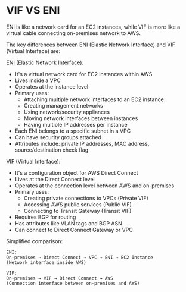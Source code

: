 # VIF VS ENI

ENI is like a network card for an EC2 instances, while VIF is more like a virtual cable connecting on-premises network to AWS.

The key differences between ENI (Elastic Network Interface) and VIF (Virtual Interface) are:

ENI (Elastic Network Interface):

* It's a virtual network card for EC2 instances within AWS
* Lives inside a VPC
* Operates at the instance level
* Primary uses:
  * Attaching multiple network interfaces to an EC2 instance
  * Creating management networks
  * Using network/security appliances
  * Moving network interfaces between instances
  * Having multiple IP addresses per instance
* Each ENI belongs to a specific subnet in a VPC
* Can have security groups attached
* Attributes include: private IP addresses, MAC address, source/destination check flag

VIF (Virtual Interface):

* It's a configuration object for AWS Direct Connect
* Lives at the Direct Connect level
* Operates at the connection level between AWS and on-premises
* Primary uses:
  * Creating private connections to VPCs (Private VIF)
  * Accessing AWS public services (Public VIF)
  * Connecting to Transit Gateway (Transit VIF)
* Requires BGP for routing
* Has attributes like VLAN tags and BGP ASN
* Can connect to Direct Connect Gateway or VPC

Simplified comparison:

```
ENI:
On-premises → Direct Connect → VPC → ENI → EC2 Instance
(Network interface inside AWS)

VIF:
On-premises → VIF → Direct Connect → AWS
(Connection interface between on-premises and AWS)
```
